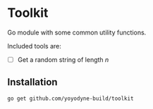 # Toolkit

Go module with some common utility functions.

Included tools are:

- [ ] Get a random string of length _n_

## Installation

```shell
go get github.com/yoyodyne-build/toolkit
```
